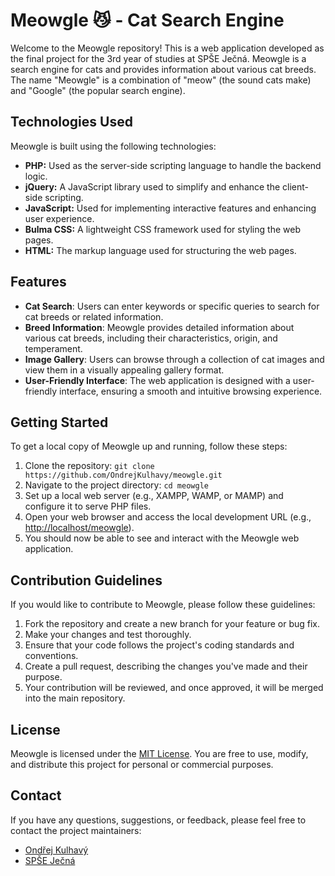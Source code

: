 Meowgle 😼 - Cat Search Engine
=======

Welcome to the Meowgle repository! This is a web application developed as the final project for the 3rd year of studies at SPŠE Ječná. Meowgle is a search engine for cats and provides information about various cat breeds. The name "Meowgle" is a combination of "meow" (the sound cats make) and "Google" (the popular search engine).

Technologies Used
-----------------

Meowgle is built using the following technologies:

*   **PHP:** Used as the server-side scripting language to handle the backend logic.
*   **jQuery:** A JavaScript library used to simplify and enhance the client-side scripting.
*   **JavaScript:** Used for implementing interactive features and enhancing user experience.
*   **Bulma CSS:** A lightweight CSS framework used for styling the web pages.
*   **HTML:** The markup language used for structuring the web pages.

Features
--------

*   **Cat Search**: Users can enter keywords or specific queries to search for cat breeds or related information.
*   **Breed Information**: Meowgle provides detailed information about various cat breeds, including their characteristics, origin, and temperament.
*   **Image Gallery**: Users can browse through a collection of cat images and view them in a visually appealing gallery format.
*   **User-Friendly Interface**: The web application is designed with a user-friendly interface, ensuring a smooth and intuitive browsing experience.

Getting Started
---------------

To get a local copy of Meowgle up and running, follow these steps:

1.  Clone the repository: `git clone https://github.com/OndrejKulhavy/meowgle.git`
2.  Navigate to the project directory: `cd meowgle`
3.  Set up a local web server (e.g., XAMPP, WAMP, or MAMP) and configure it to serve PHP files.
4.  Open your web browser and access the local development URL (e.g., [http://localhost/meowgle](http://localhost/meowgle)).
5.  You should now be able to see and interact with the Meowgle web application.

Contribution Guidelines
-----------------------

If you would like to contribute to Meowgle, please follow these guidelines:

1.  Fork the repository and create a new branch for your feature or bug fix.
2.  Make your changes and test thoroughly.
3.  Ensure that your code follows the project's coding standards and conventions.
4.  Create a pull request, describing the changes you've made and their purpose.
5.  Your contribution will be reviewed, and once approved, it will be merged into the main repository.

License
-------

Meowgle is licensed under the [MIT License](LICENSE). You are free to use, modify, and distribute this project for personal or commercial purposes.

Contact
-------

If you have any questions, suggestions, or feedback, please feel free to contact the project maintainers:

*   [Ondřej Kulhavý](mailto:okulhav@gmail.com)
*   [SPŠE Ječná](http://www.spsejecna.cz/)

